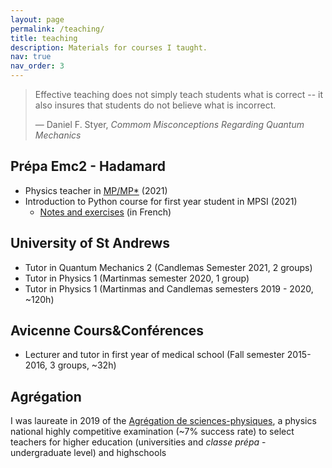 ```yaml
---
layout: page
permalink: /teaching/
title: teaching
description: Materials for courses I taught.
nav: true
nav_order: 3
---
```



> Effective teaching does not simply teach students what is correct -- it also insures that students do not believe what is incorrect.
> 
> — Daniel F. Styer, *Commom Misconceptions Regarding Quantum Mechanics*

## Prépa Emc2 - Hadamard

* Physics teacher in [MP/MP*](https://en.wikipedia.org/wiki/Classe_pr%C3%A9paratoire_aux_grandes_%C3%A9coles) (2021)
* Introduction to Python course for first year student in MPSI (2021)
  * [Notes and exercises](assets/pdf/Introduction_Python.pdf) (in French)


## University of St Andrews

* Tutor in Quantum Mechanics 2 (Candlemas Semester 2021, 2 groups)
* Tutor in Physics 1 (Martinmas semester 2020, 1 group)
* Tutor in Physics 1 (Martinmas and Candlemas semesters 2019 - 2020, ~120h)

## Avicenne Cours&Conférences
* Lecturer and tutor in first year of medical school (Fall semester 2015-2016, 3 groups, ~32h)

## Agrégation
I was laureate in 2019 of the [Agrégation de sciences-physiques](https://en.wikipedia.org/wiki/Agr%C3%A9gation), a physics national highly competitive examination (~7% success rate) to select teachers for higher education (universities and <em>classe prépa</em> - undergraduate level) and highschools</p>
